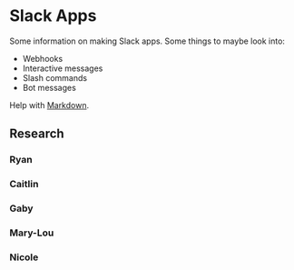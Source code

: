 # Slack Apps

Some information on making Slack apps. Some things to maybe look into:
- Webhooks
- Interactive messages
- Slash commands
- Bot messages

Help with [Markdown](https://guides.github.com/features/mastering-markdown/).

## Research



### Ryan

### Caitlin

### Gaby

### Mary-Lou

### Nicole
